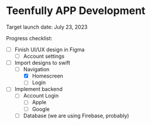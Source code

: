 # Teenfully APP Development 

Target launch date: July 23, 2023

Progress checklist:
- [ ] Finish UI/UX design in Figma
  - [ ] Account settings 
- [ ] Import designs to swift
  - [ ] Navigation
    - [x] Homescreen
    - [ ] Login
- [ ] Implement backend
  - [ ] Account Login
    - [ ] Apple
    - [ ] Google
  - [ ] Database (we are using Firebase, probably)
